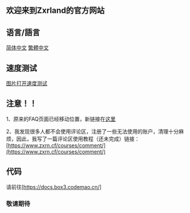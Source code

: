 ## 欢迎来到Zxrland的官方网站
## 语言/語言
[简体中文](https://www.zxrn.cf/) [繁體中文](https://www.zxrn.cf/zh-hant)
## 速度测试
[图片打开速度测试](https://www.zxrn.cf/test/image-test)
## 注意！！
1、原来的FAQ页面已经移动位置，新链接在[这里](https://www.zxrn.cf/faq)

2、我发现很多人都不会使用评论区，注册了一些无法使用的账户，清理十分麻烦，因此，我写了一篇评论区使用教程（还未完成）链接：[https://www.zxrn.cf/courses/comment/](https://www.zxrn.cf/courses/comment/)
## 代码
请前往[https://docs.box3.codemao.cn/]

### 敬请期待
